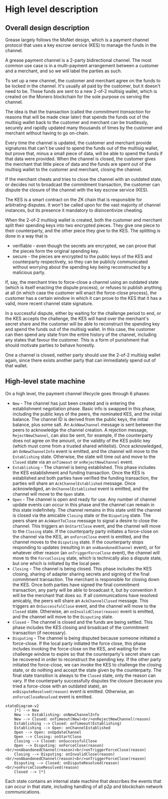 # High level description

## Overall design description

Grease largely follows the MoNet design, which is a payment channel protocol that uses a key escrow service (KES) to manage the
funds in the channel.

A grease payment channel is a 2-party bidirectional channel. The most common use case is in a multi-payment 
arrangement between a customer and a merchant, and so we will label the parties as such.

To set up a new channel, the customer and merchant agree on the funds to be locked in the channel. It's usually all 
paid by the customer, but it doesn't need to be. These funds are sent to a new 2-of-2 multisig wallet, which is 
created on the Monero blockchain for the sole purpose os serving the channel. 

The idea is that the transaction (called the _commitment transaction_ for reasons that will be made clear later) 
that spends the funds out of the multisig wallet back to the customer and merchant can be trustlessly, securely and 
rapidly updated many thousands of times by the customer and merchant without having to go on-chain.

Every time the channel is updated, the customer and merchant provide signatures that can't be used to 
spend the funds out of the multisig wallet, but prove that, minus a small piece of data, will be able to spend the 
funds if that data were provided. When the channel is closed, the customer gives the merchant that little piece of 
data and the funds are spent out of the multisig wallet to the customer and merchant, closing the channel.

If the merchant cheats and tries to close the channel with an outdated state, or decides not to broadcast the 
commitment transaction, the customer can dispute the closure of the channel with the key escrow service (KES).

The KES is a smart contract on the ZK chain that is responsible for arbitrating disputes. It won't be called upon 
for the vast majority of channel instances, but its presence it mandatory to disincentivize cheating.

When the 2-of-2 multisig wallet is created, both the customer and merchant split their spending keys into two 
encrypted pieces. They give one piece to their counterparty, and the other piece they give to the KES. The 
splitting is done in a way that is
* verifiable - even though the secrets are encrypted, we can prove that the pieces form the original spending key.
* secure - the pieces are encrypted to the public keys of the KES and counterparty respectively, so they can be 
  publicly communicated without worrying about the spending key being reconstructed by a malicious party.

If, say, the merchant tries to force-close a channel using an outdated state (which is itself enacting the dispute 
process), or refuses to publish anything at all (in which case the customer will enact the force-close process), the 
customer has a certain window in which it can prove to the KES that it has a valid, more recent channel state 
signature. 

In a successful dispute, either by waiting for the challenge period to end, or the KES accepts the challenge, the KES 
will hand over the merchant's secret share and the customer will be able to reconstruct the spending key and spend 
the funds out of the multisig wallet. In this case, the customer can then spend any state from the entire history of 
the channel, including any states that favour the customer. This is a form of punishment that should motivate 
parties to behave honestly.

One a channel is closed, neither party should use the 2-of-2 multisig wallet again, since there exists another party 
that can immediately spend out of that wallet.

## High-level state machine

On a high level, the payment channel lifecycle goes through 6 phases:

* `New` - The channel has just been created and is entering the establishment negotiation phase.
  Basic info is swapped in this phase, including the public keys of the peers, the nominated KES, and the initial 
  balance. The channel ID is derived from the public keys, the initial balance, plus some salt. An `AckNewChannel` 
  message is sent between the peers to acknowledge the channel creation. A rejection message, `RejectNewChannel`, 
  can also be sent, for example, if the counterparty does not agree on the amount, or the validity of the KES public 
  key (which must come from a trusted shared whitelist). Once acknowledged, an `OnNewChannelInfo` event is emitted, 
  and the channel will move to the `Establishing` state. Otherwise, the state will time out and move to the 
  `Closed` state via an `onTimeout` or `onRejectNewChannel` event.
* `Establishing` - The channel is being established. This phase includes the KES establishment and funding 
  transaction. Once the KES is established and both parties have verified the funding transaction, the parties will 
  share an `AckChannelEstablished` message. Once acknowledged, an `OnChannelEstablished` event is emitted, and 
  the channel will move to the `Open` state.
* `Open` - The channel is open and ready for use. Any number of channel update events can occur in this phase and 
  the channel can remain in this state indefinitely. The channel remains in this state until the channel is closed 
  via the amicable `Closing` state or the `Disputing` state. The peers share an `AckWantToClose` message to signal 
  a desire to close the channel. This triggers an `OnStartClose` event, and the channel will move to the `Closing` 
  state. 
  If the counterparty party initiates a force-close on the channel via the KES, an `onForceClose` event is emitted, 
  and the channel moves to the `Disputing` state.
  If the counterparty stops responding to updates (resulting in an `onAbandonedChannel` event), or for whatever other 
  reason (an `onTriggerForceClose` event), the channel will move to the `ForceClosing` state, which is technically 
  also a dispute state, but one which is initiated by the local peer.
* `Closing` - The channel is being closed. This phase includes the KES closing, sharing of adapter sharing secrets and 
  signing of the final commitment transaction. The merchant is responsible for closing down the KES. Once both 
  parties have signed the final commitment transaction, any party will be able to broadcast it, but by convention 
  it will be the merchant that does so. If all communications have resolved amicably, the peers will share an 
  `AckChannelClosed` message. This triggers an `OnSuccessfulClose` event, and the channel will move to the `Closed` 
  state. Otherwise, an `onInvalidClose(reason)` event is emitted, and the channel will move to the `Disputing` state.
* `Closed` - The channel is closed and the funds are being settled. This phase includes the KES closing and 
  broadcast  of the commitment transaction (if necessary).
* `Disputing` - The channel is being disputed because someone initiated a force-close. If the local party initiated 
  the force close, this phase includes invoking the force-close on the KES, and waiting for the challenge window to 
  expire so that the counterparty's secret share can be recovered in order to reconstruct the spending key.
  If the other party initiated the force-close, we can invoke the KES to challenge the closing state, or do 
  nothing and accept the state given by the counterparty.
  The final state transition is always to the `Closed` state, only the reason can vary. 
  If the counterparty successfully disputes the closure (because you tried a force-close with an outdated state), 
  an `onDisputeResolved(reason)` event is emitted. Otherwise, an `onForceCloseResolved` event is emitted.

```mermaid
stateDiagram-v2
    [*] --> New
    New --> Establishing: onNewChannelInfo
    New --> Closed: onTimeout(New)<br/>onRejectNewChannel(reason) 
    Establishing --> Closed: onTimeout(Establishing)
    Establishing --> Open: onChannelEstablished
    Open --> Open: onUpdateChannel
    Open --> Closing: onStartClose
    Closing --> Closed: onSuccessfulClose
    Open --> Disputing: onForceClose(reason)<br/>onAbandonedChannel(reason)<br/>onTriggerForceClose(reason)
    Closing --> Disputing: onInvalidClose(reason)<br/>onAbandonedChannel(reason)<br/>onTriggerForceClose(reason)
    Disputing --> Closed: onDisputeResolved(reason)<br/>onForceCloseResolved(reason)
    Closed --> [*]
```

Each state contains an internal state machine that describes the events that can occur in that state, including 
handling of all p2p and blockchain network communications. 

